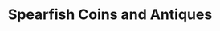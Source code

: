 ---
title: "Spearfish Coins and Antiques"
url: /spearfish/spearfish-coins-and-antiques/
shop: Kramladen
---